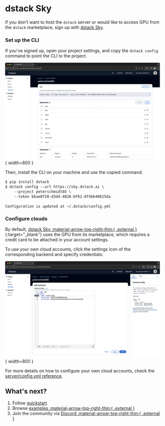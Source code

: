 # dstack Sky

If you don't want to host the `dstack` server or would like to access GPU from the `dstack` marketplace, 
sign up with [dstack Sky](../guides/dstack-sky.md).

### Set up the CLI

If you've signed up, open your project settings, and copy the `dstack config` command to point the CLI to the project.

![](https://raw.githubusercontent.com/dstackai/static-assets/main/static-assets/images/dstack-sky-project-config.png){ width=800 }

Then, install the CLI on your machine and use the copied command.

<div class="termy">

```shell
$ pip install dstack
$ dstack config --url https://sky.dstack.ai \
    --project peterschmidt85 \
    --token bbae0f28-d3dd-4820-bf61-8f4bb40815da
    
Configuration is updated at ~/.dstack/config.yml
```

</div>

### Configure clouds

By default, [dstack Sky :material-arrow-top-right-thin:{ .external }](https://sky.dstack.ai){:target="_blank"} 
uses the GPU from its marketplace, which requires a credit card to be attached in your account
settings.

To use your own cloud accounts, click the settings icon of the corresponding backend and specify credentials:

![](https://raw.githubusercontent.com/dstackai/static-assets/main/static-assets/images/dstack-sky-edit-backend-config.png){ width=800 }

For more details on how to configure your own cloud accounts, check
the [server/config.yml reference](../reference/server/config.yml.md).

## What's next?

1. Follow [quickstart](../quickstart.md)
2. Browse [examples :material-arrow-top-right-thin:{ .external }](https://github.com/dstackai/dstack/tree/master/examples)
3. Join the community via [Discord :material-arrow-top-right-thin:{ .external }](https://discord.gg/u8SmfwPpMd)